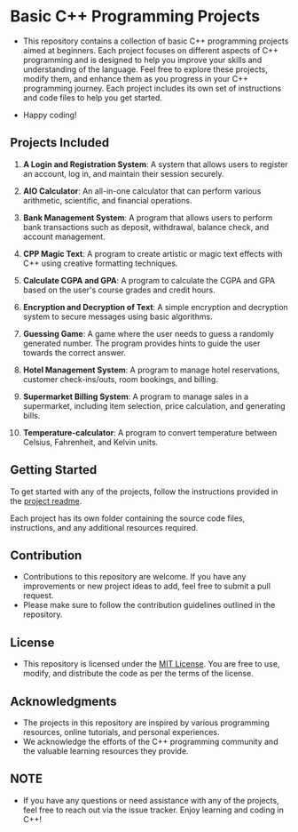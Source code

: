 # Basic C++ Programming Projects

- This repository contains a collection of basic C++ programming projects aimed at beginners. Each project focuses on different aspects of C++ programming and is designed to help you improve your skills and understanding of the language. Feel free to explore these projects, modify them, and enhance them as you progress in your C++ programming journey. Each project includes its own set of instructions and code files to help you get started.

- Happy coding!

## Projects Included

1. **A Login and Registration System**: A system that allows users to register an account, log in, and maintain their session securely.

2. **AIO Calculator**: An all-in-one calculator that can perform various arithmetic, scientific, and financial operations.

3. **Bank Management System**: A program that allows users to perform bank transactions such as deposit, withdrawal, balance check, and account management.

4. **CPP Magic Text**: A program to create artistic or magic text effects with C++ using creative formatting techniques.

5. **Calculate CGPA and GPA**: A program to calculate the CGPA and GPA based on the user's course grades and credit hours.

6. **Encryption and Decryption of Text**: A simple encryption and decryption system to secure messages using basic algorithms.

7. **Guessing Game**: A game where the user needs to guess a randomly generated number. The program provides hints to guide the user towards the correct answer.

8. **Hotel Management System**: A program to manage hotel reservations, customer check-ins/outs, room bookings, and billing.

9. **Supermarket Billing System**: A program to manage sales in a supermarket, including item selection, price calculation, and generating bills.

10. **Temperature-calculator**: A program to convert temperature between Celsius, Fahrenheit, and Kelvin units.

## Getting Started

To get started with any of the projects, follow the instructions provided in the [project readme](https://github.com/The-Young-Programmer/C-CPP-Programming/blob/main/Projects/README.md).

Each project has its own folder containing the source code files, instructions, and any additional resources required.

## Contribution

- Contributions to this repository are welcome. If you have any improvements or new project ideas to add, feel free to submit a pull request. 
- Please make sure to follow the contribution guidelines outlined in the repository.

## License

- This repository is licensed under the [MIT License](LICENSE). You are free to use, modify, and distribute the code as per the terms of the license.

## Acknowledgments

- The projects in this repository are inspired by various programming resources, online tutorials, and personal experiences. 
- We acknowledge the efforts of the C++ programming community and the valuable learning resources they provide.

## NOTE

- If you have any questions or need assistance with any of the projects, feel free to reach out via the issue tracker. Enjoy learning and coding in C++!
